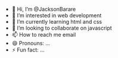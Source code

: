 - 👋 Hi, I’m @JacksonBarare
- 👀 I’m interested in web development
- 🌱 I’m currently learning html and css
- 💞️ I’m looking to collaborate on javascript
- 📫 How to reach me email
- 😄 Pronouns: ...
- ⚡ Fun fact: ...

<!---
JacksonBarare/JacksonBarare is a ✨ special ✨ repository because its `README.md` (this file) appears on your GitHub profile.
You can click the Preview link to take a look at your changes.
--->
